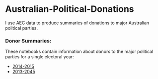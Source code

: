 # Australian-Political-Donations

I use AEC data to produce summaries of donations to major Australian political parties.

### Donor Summaries:
These notebooks contain information about donors to the major political parties for a single electoral year:
- [2014-2015](http://nbviewer.jupyter.org/github/adamjoshuagray/Australian-Political-Donations/blob/master/Donations-2014-2015.ipynb)
- [2013-2045](http://nbviewer.jupyter.org/github/adamjoshuagray/Australian-Political-Donations/blob/master/Donations-2013-2014.ipynb)
